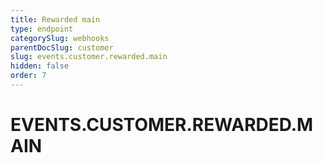```yaml
---
title: Rewarded main
type: endpoint
categorySlug: webhooks
parentDocSlug: customer
slug: events.customer.rewarded.main
hidden: false
order: 7
---
```

# EVENTS.CUSTOMER.REWARDED.MAIN
